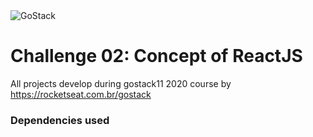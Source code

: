 <img alt="GoStack" src="https://storage.googleapis.com/golden-wind/bootcamp-gostack/header-desafios.png" />

# Challenge 02: Concept of ReactJS
All projects develop during gostack11 2020 course by https://rocketseat.com.br/gostack

### Dependencies used
